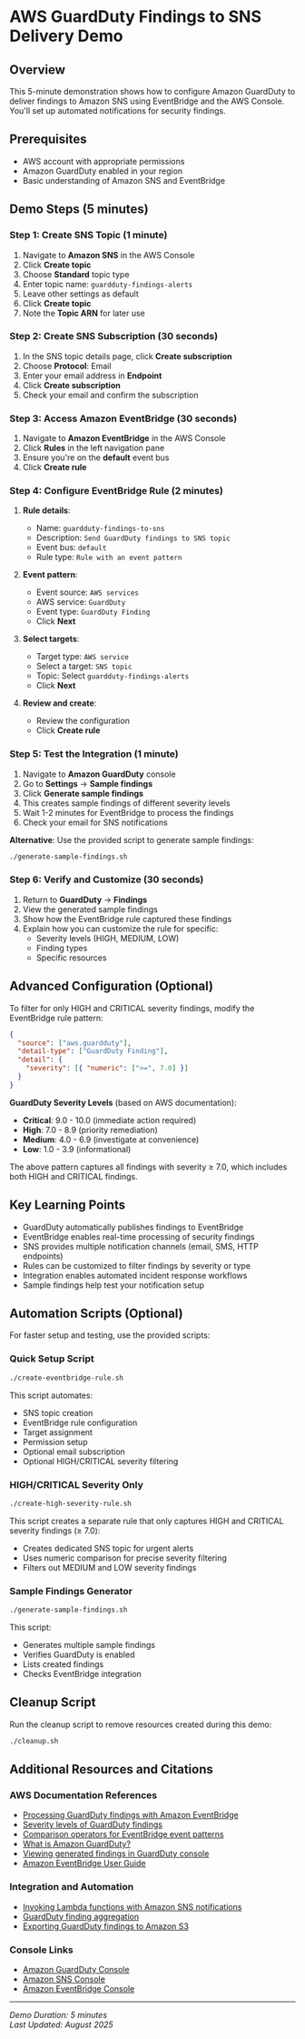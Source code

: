 # AWS GuardDuty Findings to SNS Delivery Demo

## Overview
This 5-minute demonstration shows how to configure Amazon GuardDuty to deliver findings to Amazon SNS using EventBridge and the AWS Console. You'll set up automated notifications for security findings.

## Prerequisites
- AWS account with appropriate permissions
- Amazon GuardDuty enabled in your region
- Basic understanding of Amazon SNS and EventBridge

## Demo Steps (5 minutes)

### Step 1: Create SNS Topic (1 minute)
1. Navigate to **Amazon SNS** in the AWS Console
2. Click **Create topic**
3. Choose **Standard** topic type
4. Enter topic name: `guardduty-findings-alerts`
5. Leave other settings as default
6. Click **Create topic**
7. Note the **Topic ARN** for later use

### Step 2: Create SNS Subscription (30 seconds)
1. In the SNS topic details page, click **Create subscription**
2. Choose **Protocol**: Email
3. Enter your email address in **Endpoint**
4. Click **Create subscription**
5. Check your email and confirm the subscription

### Step 3: Access Amazon EventBridge (30 seconds)
1. Navigate to **Amazon EventBridge** in the AWS Console
2. Click **Rules** in the left navigation pane
3. Ensure you're on the **default** event bus
4. Click **Create rule**

### Step 4: Configure EventBridge Rule (2 minutes)
1. **Rule details**:
   - Name: `guardduty-findings-to-sns`
   - Description: `Send GuardDuty findings to SNS topic`
   - Event bus: `default`
   - Rule type: `Rule with an event pattern`

2. **Event pattern**:
   - Event source: `AWS services`
   - AWS service: `GuardDuty`
   - Event type: `GuardDuty Finding`
   - Click **Next**

3. **Select targets**:
   - Target type: `AWS service`
   - Select a target: `SNS topic`
   - Topic: Select `guardduty-findings-alerts`
   - Click **Next**

4. **Review and create**:
   - Review the configuration
   - Click **Create rule**

### Step 5: Test the Integration (1 minute)
1. Navigate to **Amazon GuardDuty** console
2. Go to **Settings** → **Sample findings**
3. Click **Generate sample findings**
4. This creates sample findings of different severity levels
5. Wait 1-2 minutes for EventBridge to process the findings
6. Check your email for SNS notifications

**Alternative**: Use the provided script to generate sample findings:
```bash
./generate-sample-findings.sh
```

### Step 6: Verify and Customize (30 seconds)
1. Return to **GuardDuty** → **Findings**
2. View the generated sample findings
3. Show how the EventBridge rule captured these findings
4. Explain how you can customize the rule for specific:
   - Severity levels (HIGH, MEDIUM, LOW)
   - Finding types
   - Specific resources

## Advanced Configuration (Optional)
To filter for only HIGH and CRITICAL severity findings, modify the EventBridge rule pattern:

```json
{
  "source": ["aws.guardduty"],
  "detail-type": ["GuardDuty Finding"],
  "detail": {
    "severity": [{ "numeric": [">=", 7.0] }]
  }
}
```

**GuardDuty Severity Levels** (based on AWS documentation):
- **Critical**: 9.0 - 10.0 (immediate action required)
- **High**: 7.0 - 8.9 (priority remediation)
- **Medium**: 4.0 - 6.9 (investigate at convenience)
- **Low**: 1.0 - 3.9 (informational)

The above pattern captures all findings with severity ≥ 7.0, which includes both HIGH and CRITICAL findings.

## Key Learning Points
- GuardDuty automatically publishes findings to EventBridge
- EventBridge enables real-time processing of security findings
- SNS provides multiple notification channels (email, SMS, HTTP endpoints)
- Rules can be customized to filter findings by severity or type
- Integration enables automated incident response workflows
- Sample findings help test your notification setup

## Automation Scripts (Optional)

For faster setup and testing, use the provided scripts:

### Quick Setup Script
```bash
./create-eventbridge-rule.sh
```
This script automates:
- SNS topic creation
- EventBridge rule configuration
- Target assignment
- Permission setup
- Optional email subscription
- Optional HIGH/CRITICAL severity filtering

### HIGH/CRITICAL Severity Only
```bash
./create-high-severity-rule.sh
```
This script creates a separate rule that only captures HIGH and CRITICAL severity findings (≥ 7.0):
- Creates dedicated SNS topic for urgent alerts
- Uses numeric comparison for precise severity filtering
- Filters out MEDIUM and LOW severity findings

### Sample Findings Generator
```bash
./generate-sample-findings.sh
```
This script:
- Generates multiple sample findings
- Verifies GuardDuty is enabled
- Lists created findings
- Checks EventBridge integration

## Cleanup Script
Run the cleanup script to remove resources created during this demo:

```bash
./cleanup.sh
```

## Additional Resources and Citations

### AWS Documentation References
- [Processing GuardDuty findings with Amazon EventBridge](https://docs.aws.amazon.com/guardduty/latest/ug/guardduty_findings_eventbridge.html)
- [Severity levels of GuardDuty findings](https://docs.aws.amazon.com/guardduty/latest/ug/guardduty_findings-severity.html)
- [Comparison operators for EventBridge event patterns](https://docs.aws.amazon.com/eventbridge/latest/userguide/eb-create-pattern-operators.html)
- [What is Amazon GuardDuty?](https://docs.aws.amazon.com/guardduty/latest/ug/what-is-guardduty.html)
- [Viewing generated findings in GuardDuty console](https://docs.aws.amazon.com/guardduty/latest/ug/guardduty_working-with-findings.html)
- [Amazon EventBridge User Guide](https://docs.aws.amazon.com/eventbridge/latest/userguide/eb-what-is.html)

### Integration and Automation
- [Invoking Lambda functions with Amazon SNS notifications](https://docs.aws.amazon.com/lambda/latest/dg/with-sns.html)
- [GuardDuty finding aggregation](https://docs.aws.amazon.com/guardduty/latest/ug/finding-aggregation.html)
- [Exporting GuardDuty findings to Amazon S3](https://docs.aws.amazon.com/guardduty/latest/ug/guardduty_exportfindings.html)

### Console Links
- [Amazon GuardDuty Console](https://console.aws.amazon.com/guardduty/)
- [Amazon SNS Console](https://console.aws.amazon.com/sns/)
- [Amazon EventBridge Console](https://console.aws.amazon.com/events/)

---
*Demo Duration: 5 minutes*  
*Last Updated: August 2025*
